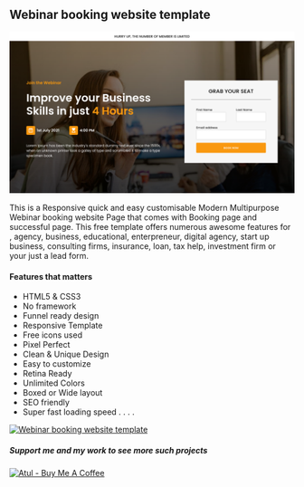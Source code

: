 ## Webinar booking website template

![Webinar booking website template](webinar-booking-website-template.png)

This is a Responsive quick and easy customisable Modern Multipurpose Webinar booking website Page that comes with Booking page and successful page. This free template offers numerous awesome features for , agency, business, educational, enterpreneur, digital agency, start up business, consulting firms, insurance, loan, tax help, investment firm or your just a lead form.




#### Features that matters
- HTML5 & CSS3
- No framework
- Funnel ready design
- Responsive Template
- Free icons used
- Pixel Perfect
- Clean & Unique Design
- Easy to customize
- Retina Ready
- Unlimited Colors
- Boxed or Wide layout
- SEO friendly
- Super fast loading speed . . . .





[![Webinar booking website template](https://i.ibb.co/vwN8cgW/live-demo.png)](https://webinar-booking.netlify.app/)




##### Support me and my work to see more such projects




[![Atul - Buy Me A Coffee](https://i.ibb.co/7rR9S4L/buy-me-a-coffee.png)](https://www.buymeacoffee.com/atulcodex)